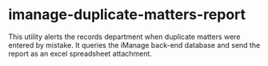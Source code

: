 # imanage-duplicate-matters-report
This utility alerts the records department when duplicate matters were entered by mistake.  It queries the iManage back-end database and send the report as an excel spreadsheet attachment.
